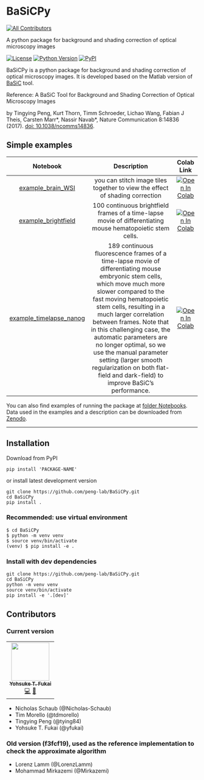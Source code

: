 # BaSiCPy
<!-- ALL-CONTRIBUTORS-BADGE:START - Do not remove or modify this section -->
[![All Contributors](https://img.shields.io/badge/all_contributors-1-orange.svg?style=flat-square)](#contributors-)
<!-- ALL-CONTRIBUTORS-BADGE:END -->

A python package for background and shading correction of optical microscopy images

[![License](https://img.shields.io/pypi/l/python-basic.svg)](https://github.com/napari/napari/raw/main/LICENSE)
[![Python Version](https://img.shields.io/pypi/pyversions/python-basic.svg)](https://python.org)
[![PyPI](https://img.shields.io/pypi/v/python-basic.svg)](https://pypi.org/project/python-basic)

BaSiCPy is a python package for background and shading correction of optical microscopy images. It is developed based on the Matlab version of [BaSiC](https://github.com/marrlab/BaSiC) tool.

Reference: A BaSiC Tool for Background and Shading Correction of Optical Microscopy Images

by Tingying Peng, Kurt Thorn, Timm Schroeder, Lichao Wang, Fabian J Theis, Carsten Marr\*, Nassir Navab\*, Nature Communication 8:14836 (2017). [doi: 10.1038/ncomms14836](http://www.nature.com/articles/ncomms14836).

## Simple examples

|                                                    Notebook                                                     |                                                                                                                                                                                                                                 Description                                                                                                                                                                                                                                  |                                                                             Colab Link                                                                              |
| :-------------------------------------------------------------------------------------------------------------: | :--------------------------------------------------------------------------------------------------------------------------------------------------------------------------------------------------------------------------------------------------------------------------------------------------------------------------------------------------------------------------------------------------------------------------------------------------------------------------: | :-----------------------------------------------------------------------------------------------------------------------------------------------------------------: |
|       [example_brain_WSI](https://github.com/peng-lab/BaSiCPy-examples/blob/main/example_brain_WSI.ipynb)       |                                                                                                                                                                                                 you can stitch image tiles together to view the effect of shading correction                                                                                                                                                                                                 | [![Open In Colab](https://colab.research.google.com/assets/colab-badge.svg)](https://colab.research.google.com/drive/1rll_UBc82RT8orIFDBvt3BVdcjUszY-B?usp=sharing) |
|     [example_brightfield](https://github.com/peng-lab/BaSiCPy-examples/blob/main/example_brightfield.ipynb)     |                                                                                                                                                                                  100 continuous brightfield frames of a time-lapse movie of differentiating mouse hematopoietic stem cells.                                                                                                                                                                                  | [![Open In Colab](https://colab.research.google.com/assets/colab-badge.svg)](https://colab.research.google.com/drive/1PPiuT--gamaQBpuUdYMAmtwe5b5-eLJ5?usp=sharing) |
| [example_timelapse_nanog](https://github.com/peng-lab/BaSiCPy-examples/blob/main/example_timelapse_nanog.ipynb) | 189 continuous fluorescence frames of a time-lapse movie of differentiating mouse embryonic stem cells, which move much more slower compared to the fast moving hematopoietic stem cells, resulting in a much larger correlation between frames. Note that in this challenging case, the automatic parameters are no longer optimal, so we use the manual parameter setting (larger smooth regularization on both flat-field and dark-field) to improve BaSiC’s performance. | [![Open In Colab](https://colab.research.google.com/assets/colab-badge.svg)](https://colab.research.google.com/drive/1rLmkGH5Zb_kWgUZVksgt-XR3jhlWMWei?usp=sharing) |

You can also find examples of running the package at [folder Notebooks](https://github.com/peng-lab/BaSiCPy/tree/main/Notebooks). Data used in the examples and a description can be downloaded from [Zenodo](https://doi.org/10.5281/zenodo.6334809).

---

## Installation

Download from PyPI

```console
pip install 'PACKAGE-NAME'
```

or install latest development version

```console
git clone https://github.com/peng-lab/BaSiCPy.git
cd BaSiCPy
pip install .
```

### Recommended: use virtual environment

```console
$ cd BaSiCPy
$ python -m venv venv
$ source venv/bin/activate
(venv) $ pip install -e .
```

### Install with dev dependencies

```console
git clone https://github.com/peng-lab/BaSiCPy.git
cd BaSiCPy
python -m venv venv
source venv/bin/activate
pip install -e '.[dev]'
```

## Contributors

### Current version
<!-- ALL-CONTRIBUTORS-LIST:START - Do not remove or modify this section -->
<!-- prettier-ignore-start -->
<!-- markdownlint-disable -->
<table>
  <tr>
    <td align="center"><a href="https://github.com/yfukai"><img src="https://avatars.githubusercontent.com/u/5919272?v=4?s=100" width="100px;" alt=""/><br /><sub><b>Yohsuke T. Fukai</b></sub></a><br /><a href="https://github.com/Tingying Peng/BaSiCPy/commits?author=yfukai" title="Code">💻</a> <a href="#research-yfukai" title="Research">🔬</a></td>
  </tr>
</table>

<!-- markdownlint-restore -->
<!-- prettier-ignore-end -->

<!-- ALL-CONTRIBUTORS-LIST:END -->
- Nicholas Schaub (@Nicholas-Schaub)
- Tim Morello (@tdmorello)
- Tingying Peng (@tying84)
- Yohsuke T. Fukai (@yfukai)


### Old version (f3fcf19), used as the reference implementation to check the approximate algorithm
- Lorenz Lamm (@LorenzLamm)
- Mohammad Mirkazemi (@Mirkazemi)
